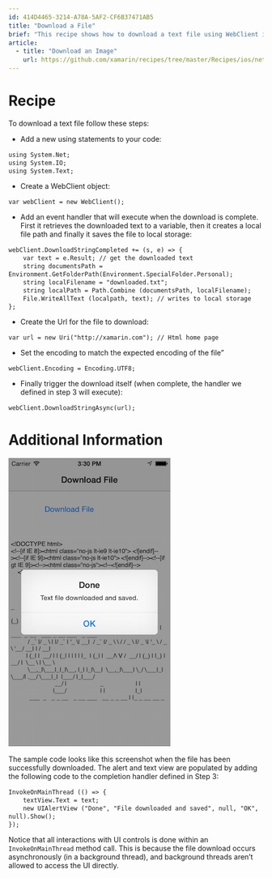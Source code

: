 ```yaml
---
id: 414D4465-3214-A78A-5AF2-CF6B37471AB5
title: "Download a File"
brief: "This recipe shows how to download a text file using WebClient in Xamarin.iOS."
article:
  - title: "Download an Image" 
    url: https://github.com/xamarin/recipes/tree/master/Recipes/ios/network/web_requests/download_an_image
---
```


<a name="Recipe" class="injected"></a>


# Recipe

To download a text file follow these steps:

-  Add a new using statements to your code:


```
using System.Net;
using System.IO;
using System.Text;
```

-  Create a WebClient object:


```
var webClient = new WebClient();
```

-  Add an event handler that will execute when the download is complete. First it retrieves the downloaded text to a variable, then it creates a local file path and finally it saves the file to local storage:


```
webClient.DownloadStringCompleted += (s, e) => {
    var text = e.Result; // get the downloaded text
    string documentsPath = Environment.GetFolderPath(Environment.SpecialFolder.Personal);
    string localFilename = "downloaded.txt";
    string localPath = Path.Combine (documentsPath, localFilename);
    File.WriteAllText (localpath, text); // writes to local storage
};
```

-  Create the Url for the file to download:


```
var url = new Uri("http://xamarin.com"); // Html home page
```

-  Set the encoding to match the expected encoding of the file”


```
webClient.Encoding = Encoding.UTF8;
```

-  Finally trigger the download itself (when complete, the handler we defined in step 3 will execute):


```
webClient.DownloadStringAsync(url);
```

 <a name="Additional_Information" class="injected"></a>


# Additional Information

 [ ![](Images/Downloaded.png)](Images/Downloaded.png)

The sample code looks like this screenshot when the file has been
successfully downloaded. The alert and text view are populated by adding the
following code to the completion handler defined in Step 3:

```
InvokeOnMainThread (() => {
    textView.Text = text;
    new UIAlertView ("Done", "File downloaded and saved", null, "OK", null).Show();
});
```

Notice that all interactions with UI controls is done within an
`InvokeOnMainThread` method call. This is because the file download occurs
asynchronously (in a background thread), and background threads aren’t allowed
to access the UI directly.

